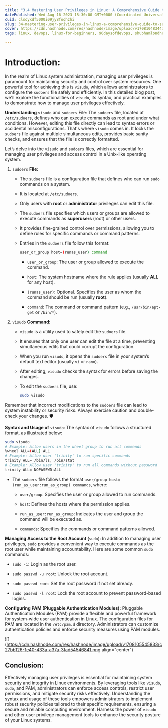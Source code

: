 ```yaml
---
title: "3.4 Mastering User Privileges in Linux: A Comprehensive Guide to sudo"
datePublished: Wed Aug 16 2023 18:30:00 GMT+0000 (Coordinated Universal Time)
cuid: clsoyxdf5000i09jy8foqhzhi
slug: 34-mastering-user-privileges-in-linux-a-comprehensive-guide-to-sudo
cover: https://cdn.hashnode.com/res/hashnode/image/upload/v1708104834431/bc47d211-de1c-40fb-95ae-e7fadcf82d0b.png
tags: linux, devops, linux-for-beginners, 90daysofdevops, shubhamlondhe, trainwithshubham, linuxfordevops, linuxforcloud

---
```


# **Introduction:**

In the realm of Linux system administration, managing user privileges is paramount for maintaining security and control over system resources. One powerful tool for achieving this is `visudo`, which allows administrators to configure the `sudoers` file safely and efficiently. In this detailed blog post, we'll explore the functionalities of `visudo`, its syntax, and practical examples to demonstrate how to manage user privileges effectively.

**Understanding** `visudo` and `sudoers` File: The `sudoers` file, located at `/etc/sudoers`, defines who can execute commands as root and under what conditions. However, editing this file directly can lead to syntax errors or accidental misconfigurations. That's where `visudo` comes in. It locks the `sudoers` file against multiple simultaneous edits, provides basic sanity checks, and ensures that the file is correctly formatted.

Let’s delve into the `visudo` and `sudoers` files, which are essential for managing user privileges and access control in a Unix-like operating system.

1. `sudoers` **File:**
    
    * The `sudoers` file is a configuration file that defines who can run `sudo` commands on a system.
        
    * It is located at `/etc/sudoers`.
        
    * Only users with **root** or **administrator** privileges can edit this file.
        
    * The `sudoers` file specifies which users or groups are allowed to execute commands as **superusers** (root) or other users.
        
    * It provides fine-grained control over permissions, allowing you to define rules for specific commands or command patterns.
        
    * Entries in the `sudoers` file follow this format:
        
        ```bash
        user_or_group host=(runas_user) command
        ```
        
        * `user_or_group`: The user or group allowed to execute the command.
            
        * `host`: The system hostname where the rule applies (usually **ALL** for any host).
            
        * `(runas_user)`: Optional. Specifies the user as whom the command should be run (usually **root**).
            
        * `command`: The command or command pattern (e.g., `/usr/bin/apt-get` or `/bin/*`).
            
2. `visudo` **Command:**
    
    * `visudo` is a utility used to safely edit the `sudoers` file.
        
    * It ensures that only one user can edit the file at a time, preventing simultaneous edits that could corrupt the configuration.
        
    * When you run `visudo`, it opens the `sudoers` file in your system’s default text editor (usually `vi` or `nano`).
        
    * After editing, `visudo` checks the syntax for errors before saving the changes.
        
    * To edit the `sudoers` file, use:
        
        ```bash
        sudo visudo
        ```
        

Remember that incorrect modifications to the `sudoers` file can lead to system instability or security risks. Always exercise caution and double-check your changes. 🛡️

**Syntax and Usage of** `visudo`: The syntax of `visudo` follows a structured format, as illustrated below:

```bash
sudo visudo
# Example: Allow users in the wheel group to run all commands
%wheel ALL=(ALL) ALL
# Example: Allow user 'trinity' to run specific commands
trinity ALL= /bin/ls, /bin/stat
# Example: Allow user 'trinity' to run all commands without password
trinity ALL= NOPASSWD:ALL
```

* The `sudoers` file follows the format `user/group host=(run_as_user:run_as_group) commands`, where:
    
    * `user/group`: Specifies the user or group allowed to run commands.
        
    * `host`: Defines the hosts where the permission applies.
        
    * `run_as_user:run_as_group`: Indicates the user and group the command will be executed as.
        
    * `commands`: Specifies the commands or command patterns allowed.
        

**Managing Access to the Root Account (**`sudo`): In addition to managing user privileges, `sudo` provides a convenient way to execute commands as the root user while maintaining accountability. Here are some common `sudo` commands:

* `sudo -i`: Login as the root user.
    
* `sudo passwd -u root`: Unlock the root account.
    
* `sudo passwd root`: Set the root password if not set already.
    
* `sudo passwd -l root`: Lock the root account to prevent password-based logins.
    

**Configuring PAM (Pluggable Authentication Modules):** Pluggable Authentication Modules (PAM) provide a flexible and powerful framework for system-wide user authentication in Linux. The configuration files for PAM are located in the `/etc/pam.d` directory. Administrators can customize authentication policies and enforce security measures using PAM modules.

![](https://cdn.hashnode.com/res/hashnode/image/upload/v1708105545833/c27bb126-1e40-433a-a37a-3fad54546841.png align="center")

## **Conclusion:**

Effectively managing user privileges is essential for maintaining system security and integrity in Linux environments. By leveraging tools like `visudo`, `sudo`, and PAM, administrators can enforce access controls, restrict user permissions, and mitigate security risks effectively. Understanding the syntax and usage of these tools empowers administrators to implement robust security policies tailored to their specific requirements, ensuring a secure and reliable computing environment. Harness the power of `visudo` and other user privilege management tools to enhance the security posture of your Linux systems.